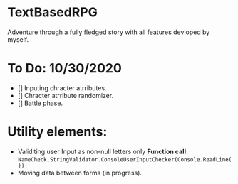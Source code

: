 # TextBasedRPG

Adventure through a fully fledged story with all features devloped by myself.

# To Do: 10/30/2020
* [] Inputing chracter atrributes.
* [] Chracter atrribute randomizer.
* [] Battle phase.

# Utility elements:
- Validiting user Input as non-null letters only **Function call:** 
    `NameCheck.StringValidator.ConsoleUserInputChecker(Console.ReadLine()); `
- Moving data between forms (in progress).

